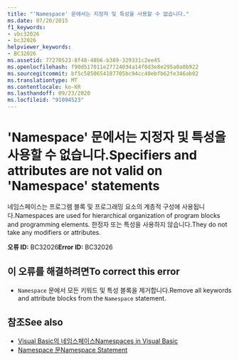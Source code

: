 ```yaml
---
title: "'Namespace' 문에서는 지정자 및 특성을 사용할 수 없습니다."
ms.date: 07/20/2015
f1_keywords:
- vbc32026
- bc32026
helpviewer_keywords:
- BC32026
ms.assetid: 77270523-8f48-48b6-b389-329331c2ee45
ms.openlocfilehash: f90d517011e27724034a14f0d3e8e295a0a0b922
ms.sourcegitcommit: bf5c5850654187705bc94cc40ebfb62fe346ab02
ms.translationtype: MT
ms.contentlocale: ko-KR
ms.lasthandoff: 09/23/2020
ms.locfileid: "91094523"
---
```

# <a name="specifiers-and-attributes-are-not-valid-on-namespace-statements"></a><span data-ttu-id="439d7-102">'Namespace' 문에서는 지정자 및 특성을 사용할 수 없습니다.</span><span class="sxs-lookup"><span data-stu-id="439d7-102">Specifiers and attributes are not valid on 'Namespace' statements</span></span>

<span data-ttu-id="439d7-103">네임스페이스는 프로그램 블록 및 프로그래밍 요소의 계층적 구성에 사용됩니다.</span><span class="sxs-lookup"><span data-stu-id="439d7-103">Namespaces are used for hierarchical organization of program blocks and programming elements.</span></span> <span data-ttu-id="439d7-104">한정자 또는 특성을 사용하지 않습니다.</span><span class="sxs-lookup"><span data-stu-id="439d7-104">They do not take any modifiers or attributes.</span></span>  
  
 <span data-ttu-id="439d7-105">**오류 ID:** BC32026</span><span class="sxs-lookup"><span data-stu-id="439d7-105">**Error ID:** BC32026</span></span>  
  
## <a name="to-correct-this-error"></a><span data-ttu-id="439d7-106">이 오류를 해결하려면</span><span class="sxs-lookup"><span data-stu-id="439d7-106">To correct this error</span></span>  
  
- <span data-ttu-id="439d7-107">`Namespace` 문에서 모든 키워드 및 특성 블록을 제거합니다.</span><span class="sxs-lookup"><span data-stu-id="439d7-107">Remove all keywords and attribute blocks from the `Namespace` statement.</span></span>  
  
## <a name="see-also"></a><span data-ttu-id="439d7-108">참조</span><span class="sxs-lookup"><span data-stu-id="439d7-108">See also</span></span>

- [<span data-ttu-id="439d7-109">Visual Basic의 네임스페이스</span><span class="sxs-lookup"><span data-stu-id="439d7-109">Namespaces in Visual Basic</span></span>](../programming-guide/program-structure/namespaces.md)
- [<span data-ttu-id="439d7-110">Namespace 문</span><span class="sxs-lookup"><span data-stu-id="439d7-110">Namespace Statement</span></span>](../language-reference/statements/namespace-statement.md)
